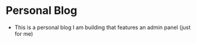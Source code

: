 # Personal Blog

- This is a personal blog I am building that features an admin panel (just for me)

